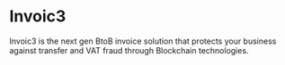# Invoic3

Invoic3 is the next gen BtoB invoice solution that protects your business against transfer and VAT fraud through Blockchain technologies.
